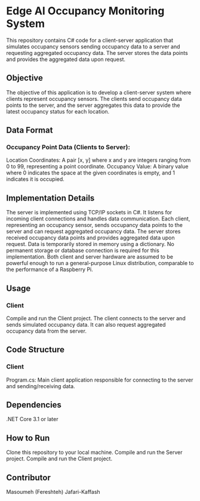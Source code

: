 # Edge AI Occupancy Monitoring System

This repository contains C# code for a client-server application that simulates occupancy sensors sending occupancy data to a server and requesting aggregated occupancy data. The server stores the data points and provides the aggregated data upon request.
## Objective
The objective of this application is to develop a client-server system where clients represent occupancy sensors. The clients send occupancy data points to the server, and the server aggregates this data to provide the latest occupancy status for each location.

## Data Format
### Occupancy Point Data (Clients to Server): ###

Location Coordinates: A pair [x, y] where x and y are integers ranging from 0 to 99, representing a point coordinate.
Occupancy Value: A binary value where 0 indicates the space at the given coordinates is empty, and 1 indicates it is occupied.

## Implementation Details ##
The server is implemented using TCP/IP sockets in C#. It listens for incoming client connections and handles data communication.
Each client, representing an occupancy sensor, sends occupancy data points to the server and can request aggregated occupancy data.
The server stores received occupancy data points and provides aggregated data upon request.
Data is temporarily stored in memory using a dictionary. No permanent storage or database connection is required for this implementation.
Both client and server hardware are assumed to be powerful enough to run a general-purpose Linux distribution, comparable to the performance of a Raspberry Pi.

## Usage ##
### Client ###
Compile and run the Client project.
The client connects to the server and sends simulated occupancy data.
It can also request aggregated occupancy data from the server.

## Code Structure ##
### Client ###
Program.cs: Main client application responsible for connecting to the server and sending/receiving data.

## Dependencies ##
.NET Core 3.1 or later

## How to Run ##
Clone this repository to your local machine.
Compile and run the Server project.
Compile and run the Client project.

## Contributor ##
Masoumeh (Fereshteh) Jafari-Kaffash
